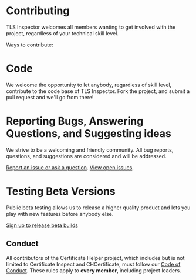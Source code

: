 # Contributing

TLS Inspector welcomes all members wanting to get involved with the project, regardless of your technical skill level.

Ways to contribute:

# Code

We welcome the opportunity to let anybody, regardless of skill level, contribute to the code base of TLS Inspector.
Fork the project, and submit a pull request and we'll go from there!

# Reporting Bugs, Answering Questions, and Suggesting ideas

We strive to be a welcoming and friendly community. All bug reports, questions, and suggestions are considered and will be addressed.

[Report an issue or ask a question](https://github.com/certificate-helper/TLS-Inspector/issues/new/choose). [View open issues](https://github.com/certificate-helper/TLS-Inspector/issues).

# Testing Beta Versions

Public beta testing allows us to release a higher quality product and lets you play with new features before anybody else.

[Sign up to release beta builds](https://tlsinspector.com/beta.html)

## Conduct

All contributors of the Certificate Helper project, which includes but is not limited to Certificate Inspect and CHCertificate, must follow our [Code of Conduct](https://github.com/certificate-helper/TLS-Inspector/blob/master/.github/CODE_OF_CONDUCT.md). These rules apply to **every member**, including project leaders.

